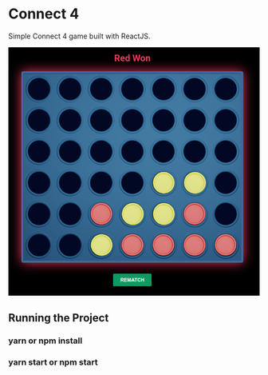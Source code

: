 # Connect 4

Simple Connect 4 game built with ReactJS.

![asdsadas](.git-images/game-image.png)

## Running the Project

### yarn or npm install

### yarn start or npm start

